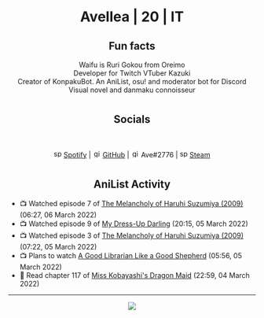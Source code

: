 <h1 align="center">
Avellea | 20 | IT
</h1>



<h2 align="center">
Fun facts
</h2>

<p align="center">
Waifu is Ruri Gokou from Oreimo<br>
Developer for Twitch VTuber Kazuki<br>
Creator of KonpakuBot. An AniList, osu! and moderator bot for Discord<br>
Visual novel and danmaku connoisseur
</p>

<h1>
<h2 align="center">Socials</h2>
<br>
<p align="center">
<img src="https://open.scdn.co/cdn/images/favicon.5cb2bd30.ico" alt="spotify logo" width="16"> <a href="https://open.spotify.com/user/2r8tkjt7qlh7uo7k06z43t63a">Spotify</a> | <img src="https://github.com/fluidicon.png" alt="github logo" width="16"> <a href="https://github.com/Avellea">GitHub</a> | <img src="https://i.imgur.com/ywxedYu.png" alt="github logo" width="16"> Ave#2776 | <img src="https://store.steampowered.com/favicon.ico" alt="spotify logo" width="16"> <a href="https://steamcommunity.com/id/Avellea/">Steam</a>
</p>
<h1>

<h2 align="center">AniList Activity</h2>

<!-- ANILIST_ACTIVITY:start -->

-   📺 Watched episode 7 of [The Melancholy of Haruhi Suzumiya (2009)](https://anilist.co/anime/4382) (06:27, 06 March 2022)
-   📺 Watched episode 9 of [My Dress-Up Darling](https://anilist.co/anime/132405) (20:15, 05 March 2022)
-   📺 Watched episode 3 of [The Melancholy of Haruhi Suzumiya (2009)](https://anilist.co/anime/4382) (07:22, 05 March 2022)
-   📺 Plans to watch [A Good Librarian Like a Good Shepherd](https://anilist.co/anime/17827) (05:56, 05 March 2022)
-   📖 Read chapter 117 of [Miss Kobayashi's Dragon Maid](https://anilist.co/manga/86303) (22:59, 04 March 2022)

<!-- ANILIST_ACTIVITY:end -->


---



<p align="center">
<img src="https://i.pinimg.com/originals/5f/95/04/5f9504eb5a7d27ec7a6121b9e9aa48b3.gif">
<p>
